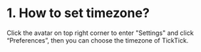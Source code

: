 # 1. How to set timezone?
Click the avatar on top right corner to enter "Settings" and click “Preferences”, then you can choose the timezone of TickTick.
